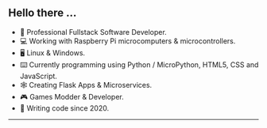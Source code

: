 ## Hello there ...

- :briefcase: Professional Fullstack Software Developer.
- :computer: Working with Raspberry Pi microcomputers & microcontrollers.
- :desktop_computer: Linux & Windows.
- :keyboard: Currently programming using Python / MicroPython, HTML5, CSS and JavaScript.
- :spider_web: Creating Flask Apps & Microservices.
- :video_game: Games Modder & Developer.
- :calendar: Writing code since 2020.
---

